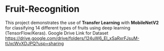 # Fruit-Recognition
This project demonstrates the use of **Transfer Learning** with **MobileNetV2** for classifying 14 different types of fruits using deep learning (TensorFlow/Keras).
Google Drive Link for Dataset
https://drive.google.com/drive/folders/124uW6_El_xSaRxrFJsuM-tUxcWvXDJPQ?usp=sharing
